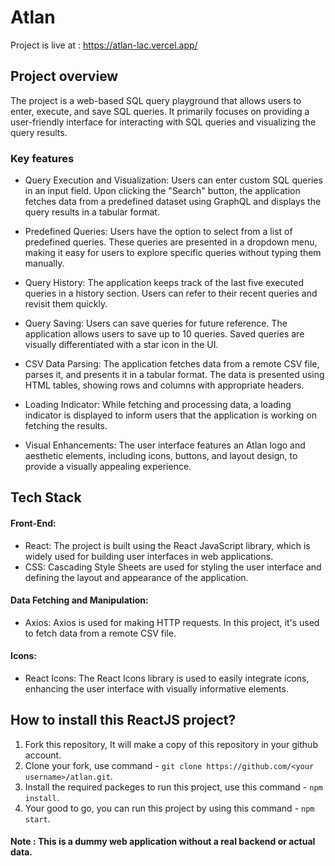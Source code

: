 # Atlan

Project is live at : https://atlan-lac.vercel.app/

## Project overview

The project is a web-based SQL query playground that allows users to enter, execute, and save SQL queries. It primarily focuses on providing a user-friendly interface for interacting with SQL queries and visualizing the query results.

### Key features
* Query Execution and Visualization: Users can enter custom SQL queries in an input field. Upon clicking the "Search" button, the application fetches data from a predefined dataset using GraphQL and displays the query results in a tabular format.

* Predefined Queries: Users have the option to select from a list of predefined queries. These queries are presented in a dropdown menu, making it easy for users to explore specific queries without typing them manually.

* Query History: The application keeps track of the last five executed queries in a history section. Users can refer to their recent queries and revisit them quickly.

* Query Saving: Users can save queries for future reference. The application allows users to save up to 10 queries. Saved queries are visually differentiated with a star icon in the UI.

* CSV Data Parsing: The application fetches data from a remote CSV file, parses it, and presents it in a tabular format. The data is presented using HTML tables, showing rows and columns with appropriate headers.

* Loading Indicator: While fetching and processing data, a loading indicator is displayed to inform users that the application is working on fetching the results.

* Visual Enhancements: The user interface features an Atlan logo and aesthetic elements, including icons, buttons, and layout design, to provide a visually appealing experience.


## Tech Stack

#### Front-End:

* React: The project is built using the React JavaScript library, which is widely used for building user interfaces in web applications.
* CSS: Cascading Style Sheets are used for styling the user interface and defining the layout and appearance of the application.
  
#### Data Fetching and Manipulation:

* Axios: Axios is used for making HTTP requests. In this project, it's used to fetch data from a remote CSV file.

#### Icons:

* React Icons: The React Icons library is used to easily integrate icons, enhancing the user interface with visually informative elements.


## How to install this ReactJS project?

1. Fork this repository, It will make a copy of this repository in your github account.
2. Clone your fork, use command - `git clone https://github.com/<your username>/atlan.git`.
3. Install the required packeges to run this project, use this command - `npm install`.
4. Your good to go, you can run this project by using this command - `npm start`.


#### Note : This is a dummy web application without a real backend or actual data.
